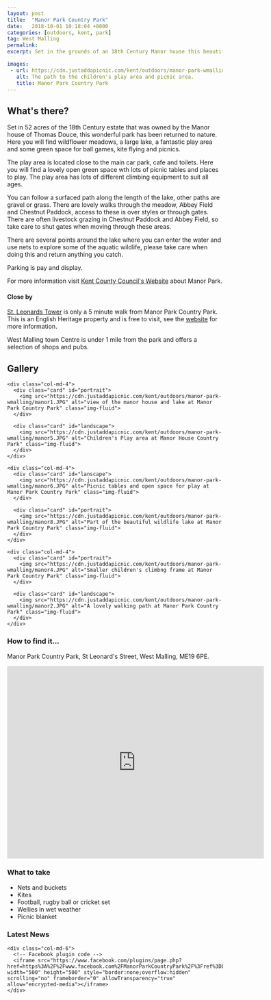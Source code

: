 ```yaml
---
layout: post
title:  "Manor Park Country Park"
date:   2018-10-01 10:18:04 +0000
categories: [outdoors, kent, park]
tag: West Malling
permalink: 
excerpt: Set in the grounds of an 18th Century Manor house this beautiful park has a lot to offer its visitors; wildflower meadows, a lake, play area and cafe with facilities.

images: 
 - url: https://cdn.justaddapicnic.com/kent/outdoors/manor-park-wmalling/manor6.JPG
   alt: The path to the children's play area and picnic area.
   title: Manor Park Country Park
---
```


## What's there?
Set in 52 acres of the 18th Century estate that was owned by the Manor house of Thomas Douce, this wonderful park has been returned to nature.  Here you will find wildflower meadows, a large lake, a fantastic play area and some green space for ball games, kite flying and picnics.

The play area is located close to the main car park, cafe and toilets.  Here you will find a lovely open green space wth lots of picnic tables and places to play.  The play area has lots of different climbing equipment to suit all ages.

You can follow a surfaced path along the length of the lake, other paths are gravel or grass.  There are lovely walks through the meadow, Abbey Field and Chestnut Paddock, access to these is over styles or through gates.  There are often livestock grazing in Chestnut Paddock and Abbey Field, so take care to shut gates when moving through these areas.

There are several points around the lake where you can enter the water and use nets to explore some of the aquatic wildlife, please take care when doing this and return anything you catch.

Parking is pay and display.

For more information visit [Kent County Council's Website](http://www.kent.gov.uk/leisure-and-community/kent-country-parks/manor-park-country-park) about Manor Park.

#### Close by

[St. Leonards Tower](https://www.english-heritage.org.uk/visit/places/st-leonards-tower/) is only a 5 minute walk from Manor Park Country Park.  This is an English Heritage property and is free to visit, see the [website](https://www.english-heritage.org.uk/visit/places/st-leonards-tower/) for more information.

West Malling town Centre is under 1 mile from the park and offers a selection of shops and pubs.

## Gallery

<div class="container">

  <div class="row">

    <div class="col-md-4">
      <div class="card" id="portrait">
        <img src="https://cdn.justaddapicnic.com/kent/outdoors/manor-park-wmalling/manor1.JPG" alt="view of the manor house and lake at Manor Park Country Park" class="img-fluid">
      </div>

      <div class="card" id="landscape">
        <img src="https://cdn.justaddapicnic.com/kent/outdoors/manor-park-wmalling/manor5.JPG" alt="Children's Play area at Manor House Country Park" class="img-fluid">
      </div>  
    </div>

    <div class="col-md-4">
      <div class="card" id="lanscape">
        <img src="https://cdn.justaddapicnic.com/kent/outdoors/manor-park-wmalling/manor6.JPG" alt="Picnic tables and open space for play at Manor Park Country Park" class="img-fluid">
      </div>

      <div class="card" id="portrait">
        <img src="https://cdn.justaddapicnic.com/kent/outdoors/manor-park-wmalling/manor8.JPG" alt="Part of the beautiful wildlife lake at Manor Park Country Park" class="img-fluid">
      </div>
    </div>

    <div class="col-md-4">
      <div class="card" id="portrait">
        <img src="https://cdn.justaddapicnic.com/kent/outdoors/manor-park-wmalling/manor4.JPG" alt="Smaller children's climbng frame at Manor Park Country Park" class="img-fluid">
      </div>

      <div class="card" id="landscape">
        <img src="https://cdn.justaddapicnic.com/kent/outdoors/manor-park-wmalling/manor2.JPG" alt="A lovely walking path at Manor Park Country Park" class="img-fluid">
      </div>
    </div>

  </div>      
</div>


### How to find it...
Manor Park Country Park, St Leonard's Street, West Malling, ME19 6PE.

<iframe src="https://www.google.com/maps/embed?pb=!1m18!1m12!1m3!1d2495.2611297994918!2d0.4047356518781374!3d51.28791843444692!2m3!1f0!2f0!3f0!3m2!1i1024!2i768!4f13.1!3m3!1m2!1s0x47df35b990497931%3A0xea7b95cb6031ed4e!2sManor+Park+Country+Park!5e0!3m2!1sen!2suk!4v1539077916985" width="600" height="450" frameborder="0" style="border:0" allowfullscreen></iframe>

### What to take
* Nets and buckets
* Kites
* Football, rugby ball or cricket set
* Wellies in wet weather
* Picnic blanket

### Latest News

<div class="container">
  <div class="row">

    <div class="col-md-6">
      <!-- Facebook plugin code -->
      <iframe src="https://www.facebook.com/plugins/page.php?href=https%3A%2F%2Fwww.facebook.com%2FManorParkCountryPark%2F%3Fref%3Dbr_rs&tabs=timeline&width=500&height=500&small_header=true&adapt_container_width=true&hide_cover=false&show_facepile=false&appId" width="500" height="500" style="border:none;overflow:hidden" scrolling="no" frameborder="0" allowTransparency="true" allow="encrypted-media"></iframe>
    </div>
  </div>
</div>
